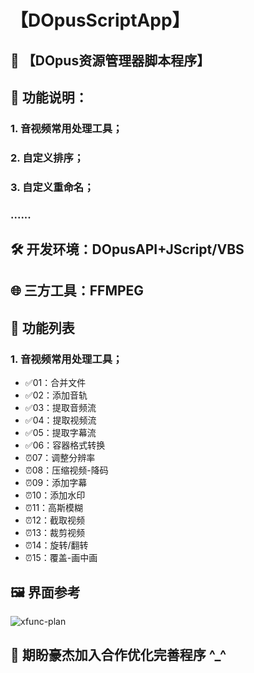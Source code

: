 # 【DOpusScriptApp】

## 📌 【DOpus资源管理器脚本程序】

## 📅 功能说明：
###    1. 音视频常用处理工具；
###    2. 自定义排序；
###    3. 自定义重命名；
###    ......

## 🛠 开发环境：DOpusAPI+JScript/VBS

## 🌐 三方工具：FFMPEG

## 💠 功能列表

### 1. 音视频常用处理工具；
* ✅01：合并文件
* ✅02：添加音轨
* ✅03：提取音频流
* ✅04：提取视频流
* ✅05：提取字幕流
* ✅06：容器格式转换
* ⏰07：调整分辨率
* ⏰08：压缩视频-降码
* ⏰09：添加字幕
* ⏰10：添加水印
* ⏰11：高斯模糊
* ⏰12：截取视频
* ⏰13：裁剪视频
* ⏰14：旋转/翻转
* ⏰15：覆盖-画中画

## 🖼 界面参考
  ![xfunc-plan](https://user-images.githubusercontent.com/19167342/147646772-ebfe56a0-80f8-444f-bd7e-c03ff7de54fd.png)

## 🥂 期盼豪杰加入合作优化完善程序 ^_^
